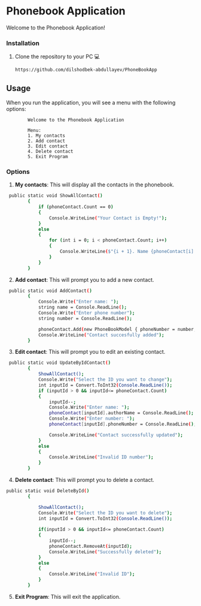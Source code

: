 # **Phonebook Application**

Welcome to the Phonebook Application!

### Installation

1. Clone the repository to your PC 💻 
   
       https://github.com/dilshodbek-abdullayev/PhoneBookApp
   
## Usage

When you run the application, you will see a menu with the following options:

            Welcome to the Phonebook Application

            Menu:
            1. My contacts
            2. Add contact
            3. Edit contact
            4. Delete contact
            5. Exit Program

### Options

1. **My contacts**: This will display all the contacts in the phonebook.
```bash
 public static void ShowAllContact()
        {
            if (phoneContact.Count == 0)
            {
                Console.WriteLine("Your Contact is Empty!");
            }
            else
            {
                for (int i = 0; i < phoneContact.Count; i++)
                {
                    Console.WriteLine($"{i + 1}. Name {phoneContact[i].authorName} Phonne number is {phoneContact[i].phoneNumber}");
                }
            }
        }
```
2. **Add contact**: This will prompt you to add a new contact.
```bash
 public static void AddContact()
        {
            Console.Write("Enter name: ");
            string name = Console.ReadLine();
            Console.Write("Enter phone number");
            string number = Console.ReadLine();

            phoneContact.Add(new PhoneBookModel { phoneNumber = number, authorName = name });
            Console.WriteLine("Contact succesfully added");
        }
```
3. **Edit contact**: This will prompt you to edit an existing contact.
```bash
 public static void UpdateByIdContact()
        {
            ShowAllContact();
            Console.Write("Select the ID you want to change");
            int inputId = Convert.ToInt32(Console.ReadLine());
            if (inputId > 0 && inputId<= phoneContact.Count) 
            {
                inputId--;
                Console.Write("Enter name: ");
                phoneContact[inputId].authorName = Console.ReadLine();
                Console.Write("Enter number: ");
                phoneContact[inputId].phoneNumber = Console.ReadLine();

                Console.WriteLine("Contact successfully updated");
            }
            else
            {
                Console.WriteLine("Invalid ID number");
            }
        }
```
4. **Delete contact**: This will prompt you to delete a contact.
```bash
public static void DeleteById()
        {

            ShowAllContact();
            Console.Write("Select the ID you want to delete");
            int inputId = Convert.ToInt32(Console.ReadLine());
            
            if(inputId > 0 && inputId<= phoneContact.Count)
            {
                inputId--;
                phoneContact.RemoveAt(inputId);
                Console.WriteLine("Successfully deleted");
            }
            else
            {
                Console.WriteLine("Invalid ID");
            }
        }
```
5. **Exit Program**: This will exit the application.
